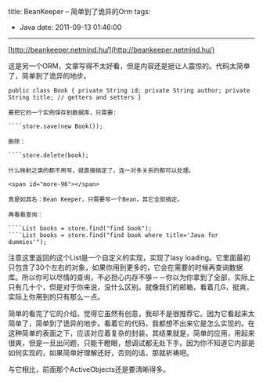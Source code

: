 title: BeanKeeper – 简单到了诡异的Orm
tags:
  - Java
date: 2011-09-13 01:46:00
---

[http://beankeeper.netmind.hu/](http://beankeeper.netmind.hu/)

这是另一个ORM，文章写得不太好看，但是内容还是挺让人震惊的。代码太简单了，简单到了诡异的地步。

    public class Book { private String id; private String author; private String title; // getters and setters } 

    要把它的一个实例保存到数据库，只需要:

    ````store.save(new Book());

    删除：

    ````store.delete(book);

    什么映射之类的都不用写，就直接搞定了，连一对多关系的都可以处理。

    <span id="more-96"></span>

    真是如其名：Bean Keeper，只需要写一个Bean，其它全部搞定。

    再看看查询：

    ````List books = store.find("find book");
    ````List books = store.find("find book where title='Java for dummies'");

注意这里返回的这个List是一个自定义的实现，实现了lasy loading。它里面最初只包含了30个左右的对象，如果你用到更多的，它会在需要的时候再查询数据库。所以你可以尽情的查询，不必担心内存不够－－你以为你拿到了全部，实际上只有几十个，但是对于你来说，没什么区别。就像我们的邮箱，看着几G，挺爽，实际上你用到的只有那么一点。

简单的看完了它的介绍，觉得它虽然有创意，我却不是很推荐它。因为它看起来太简单了，简单到了诡异的地步。看着它的代码，我都想不出来它是怎么实现的。在这种简单的表面之下，应该对应着复杂的封装。其结果就是，简单的应用，用起来很爽，但是一旦出问题，只能干瞪眼，想调试都无处下手。因为你不知道它内部是如何实现的，如果简单好理解还好，否则的话，那就祈祷吧。

与它相比，前面那个ActiveObjects还是要清晰得多。
